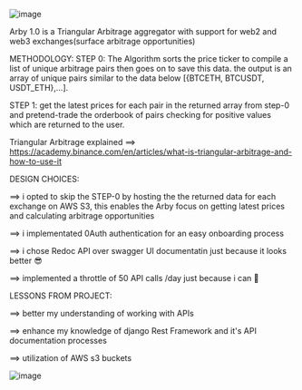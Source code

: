 ![image](https://user-images.githubusercontent.com/80681802/236701616-1532eede-644c-48de-b599-d31bd2a41eca.png)

Arby 1.0 is a Triangular Arbitrage aggregator with support for web2 and web3 exchanges(surface arbitrage opportunities)

METHODOLOGY:
STEP 0: The Algorithm sorts the price ticker to compile a list of unique arbitrage pairs
then goes on to save this data. the output is an array of unique pairs similar to the data below
[{BTCETH, BTCUSDT, USDT_ETH},...].

STEP 1: get the latest prices for each pair in the returned array from step-0 and pretend-trade the orderbook of pairs checking for positive
values which are returned to the user.

Triangular Arbitrage explained ==> https://academy.binance.com/en/articles/what-is-triangular-arbitrage-and-how-to-use-it

DESIGN CHOICES: 

==> i opted to skip the STEP-0 by hosting the the returned data for each exchange on AWS S3, this enables the Arby focus 
    on getting latest prices and calculating arbitrage opportunities
    
==> i implementated 0Auth authentication for an easy onboarding process

==> i chose Redoc API over swagger UI documentatin just because it looks better 😎

==> implemented a throttle of 50 API calls /day just because i can 💪


LESSONS FROM PROJECT:

==> better my understanding of working with APIs

==> enhance my knowledge of django Rest Framework and it's API documentation processes

==> utilization of AWS s3 buckets

![image](https://user-images.githubusercontent.com/80681802/236693433-c39fe82b-afb1-4c83-a863-11f9b37e8545.png)
